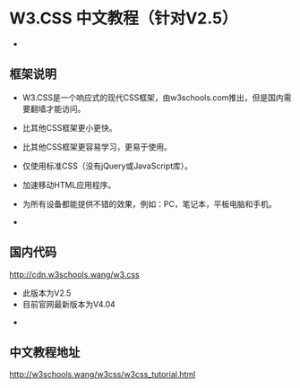 # W3.CSS 中文教程（针对V2.5）

-

## 框架说明
* W3.CSS是一个响应式的现代CSS框架，由w3schools.com推出，但是国内需要翻墙才能访问。

* 比其他CSS框架更小更快。
* 比其他CSS框架更容易学习，更易于使用。
* 仅使用标准CSS（没有jQuery或JavaScript库）。
* 加速移动HTML应用程序。
* 为所有设备都能提供不错的效果，例如：PC，笔记本，平板电脑和手机。

-

## 国内代码
http://cdn.w3schools.wang/w3.css
* 此版本为V2.5
* 目前官网最新版本为V4.04

-

## 中文教程地址
http://w3schools.wang/w3css/w3css_tutorial.html